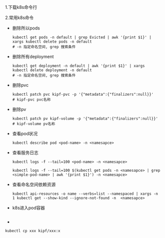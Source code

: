 1.下载k8s命令行

2.常用k8s命令

- 删除所以pods

  ```shell
  kubectl get pods -n default | grep Evicted | awk '{print $1}' | xargs kubectl delete pods -n default
  # -n 指定命名空间, grep 搜索条件
  ```

- 删除所有deployment

  ```shell
  kubectl get deployment -n default | awk '{print $1}' | xargs kubectl delete deployment -n default
  # -n 指定命名空间, grep 搜索条件
  ```

- 删除pvc

  ```shell
  kubectl patch pvc kipf-pvc -p '{"metadata":{"finalizers":null}}'
  # kipf-pvc pvc名称
  ```

- 删除pv

  ```shell
  kubectl patch pv kipf-volume -p '{"metadata":{"finalizers":null}}'
  # kipf-volume pv名称
  ```

- 查看pod状况

  ```shell
  kubectl describe pod <pod-name> -n <namesapce>
  ```

- 查看服务日志

  ```shell
  kubectl logs -f --tail=100 <pod-name> -n <namesapce>
  ```

  ```shell
  kubectl logs -f --tail=100 $(kubectl get pods -n <namesapce> | grep <simple-pod-name> | awk '{print $1}') -n <namesapce>
  ```

- 查看命名空间依赖资源

  ```shell
  kubectl api-resources -o name --verbs=list --namespaced | xargs -n 1 kubectl get --show-kind --ignore-not-found -n  <namesapce>
  ```

- k8s进入pod容器

  ```
  
  ```

- 

```
kubectl cp xxx kipf/xxx:x
```


